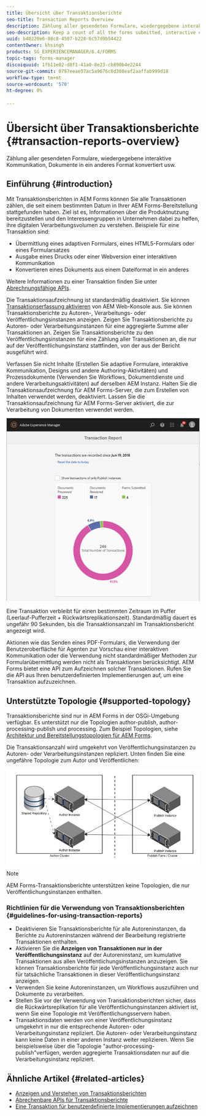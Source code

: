 ```yaml
---
title: Übersicht über Transaktionsberichte
seo-title: Transaction Reports Overview
description: Zählung aller gesendeten Formulare, wiedergegebene interaktive Kommunikation, Dokumente in ein anderes Format konvertiert usw.
seo-description: Keep a count of all the forms submitted, interactive communication rendered, Documents converted to one format to another, and more
uuid: b40220e6-88c8-4507-b228-6c57d9b54422
contentOwner: khsingh
products: SG_EXPERIENCEMANAGER/6.4/FORMS
topic-tags: forms-manager
discoiquuid: 1fb11e02-d8f1-41a0-8e23-cb890b4e2244
source-git-commit: 0797eeae57ac5a9676c6d308eaf2aaffab999d18
workflow-type: tm+mt
source-wordcount: '570'
ht-degree: 0%

---
```



# Übersicht über Transaktionsberichte {#transaction-reports-overview}

Zählung aller gesendeten Formulare, wiedergegebene interaktive Kommunikation, Dokumente in ein anderes Format konvertiert usw.

## Einführung {#introduction}

Mit Transaktionsberichten in AEM Forms können Sie alle Transaktionen zählen, die seit einem bestimmten Datum in Ihrer AEM Forms-Bereitstellung stattgefunden haben. Ziel ist es, Informationen über die Produktnutzung bereitzustellen und den Interessengruppen in Unternehmen dabei zu helfen, ihre digitalen Verarbeitungsvolumen zu verstehen. Beispiele für eine Transaktion sind:

* Übermittlung eines adaptiven Formulars, eines HTML5-Formulars oder eines Formularsatzes
* Ausgabe eines Drucks oder einer Webversion einer interaktiven Kommunikation
* Konvertieren eines Dokuments aus einem Dateiformat in ein anderes

Weitere Informationen zu einer Transaktion finden Sie unter [Abrechnungsfähige APIs](/help/forms/using/transaction-reports-billable-apis.md).

Die Transaktionsaufzeichnung ist standardmäßig deaktiviert. Sie können [Transaktionserfassung aktivieren](/help/forms/using/viewing-and-understanding-transaction-reports.md#setting-up-transaction-reports) von AEM Web-Konsole aus. Sie können Transaktionsberichte zu Autoren-, Verarbeitungs- oder Veröffentlichungsinstanzen anzeigen. Zeigen Sie Transaktionsberichte zu Autoren- oder Verarbeitungsinstanzen für eine aggregierte Summe aller Transaktionen an. Zeigen Sie Transaktionsberichte zu den Veröffentlichungsinstanzen für eine Zählung aller Transaktionen an, die nur auf der Veröffentlichungsinstanz stattfinden, von der aus der Bericht ausgeführt wird.

Verfassen Sie nicht Inhalte (Erstellen Sie adaptive Formulare, interaktive Kommunikation, Designs und andere Authoring-Aktivitäten) und Prozessdokumente (Verwenden Sie Workflows, Dokumentdienste und andere Verarbeitungsaktivitäten) auf derselben AEM Instanz. Halten Sie die Transaktionsaufzeichnung für AEM Forms-Server, die zum Erstellen von Inhalten verwendet werden, deaktiviert. Lassen Sie die Transaktionsaufzeichnung für AEM Forms-Server aktiviert, die zur Verarbeitung von Dokumenten verwendet werden.

![sample-transaction-report-author-1](assets/sample-transaction-report-author-1.png)

Eine Transaktion verbleibt für einen bestimmten Zeitraum im Puffer (Leerlauf-Pufferzeit + Rückwärtsreplikationszeit). Standardmäßig dauert es ungefähr 90 Sekunden, bis die Transaktionsanzahl im Transaktionsbericht angezeigt wird.

Aktionen wie das Senden eines PDF-Formulars, die Verwendung der Benutzeroberfläche für Agenten zur Vorschau einer interaktiven Kommunikation oder die Verwendung nicht standardmäßiger Methoden zur Formularübermittlung werden nicht als Transaktionen berücksichtigt. AEM Forms bietet eine API zum Aufzeichnen solcher Transaktionen. Rufen Sie die API aus Ihren benutzerdefinierten Implementierungen auf, um eine Transaktion aufzuzeichnen.

## Unterstützte Topologie {#supported-topology}

Transaktionsberichte sind nur in AEM Forms in der OSGi-Umgebung verfügbar. Es unterstützt nur die Topologien author-publish, author-processing-publish und processing. Zum Beispiel Topologien, siehe [Architektur und Bereitstellungstopologien für AEM Forms](/help/forms/using/transaction-reports-overview.md).

Die Transaktionsanzahl wird umgekehrt von Veröffentlichungsinstanzen zu Autoren- oder Verarbeitungsinstanzen repliziert. Unten finden Sie eine ungefähre Topologie zum Autor und Veröffentlichen:

![simple-author-publish-topology](assets/simple-author-publish-topology.png)

>[!NOTE]
>
>AEM Forms-Transaktionsberichte unterstützen keine Topologien, die nur Veröffentlichungsinstanzen enthalten.

### Richtlinien für die Verwendung von Transaktionsberichten {#guidelines-for-using-transaction-reports}

* Deaktivieren Sie Transaktionsberichte für alle Autoreninstanzen, da Berichte zu Autoreninstanzen während der Bearbeitung registrierte Transaktionen enthalten.
* Aktivieren Sie die **Anzeigen von Transaktionen nur in der Veröffentlichungsinstanz** auf der Autoreninstanz, um kumulative Transaktionen aus allen Veröffentlichungsinstanzen anzuzeigen. Sie können Transaktionsberichte für jede Veröffentlichungsinstanz auch nur für tatsächliche Transaktionen in dieser Veröffentlichungsinstanz anzeigen.
* Verwenden Sie keine Autoreninstanzen, um Workflows auszuführen und Dokumente zu verarbeiten.
* Stellen Sie vor der Verwendung von Transaktionsberichten sicher, dass die Rückwärtsreplikation für alle Veröffentlichungsinstanzen aktiviert ist, wenn Sie eine Topologie mit Veröffentlichungsservern haben.
* Transaktionsdaten werden von einer Veröffentlichungsinstanz umgekehrt in nur die entsprechende Autoren- oder Verarbeitungsinstanz repliziert. Die Autoren- oder Verarbeitungsinstanz kann keine Daten in einer anderen Instanz weiter replizieren. Wenn Sie beispielsweise über die Topologie &quot;author-processing-publish&quot;verfügen, werden aggregierte Transaktionsdaten nur auf die Verarbeitungsinstanz repliziert.

## Ähnliche Artikel {#related-articles}

* [Anzeigen und Verstehen von Transaktionsberichten](/help/forms/using/viewing-and-understanding-transaction-reports.md)
* [Abrechenbare APIs für Transaktionsberichte](/help/forms/using/transaction-reports-billable-apis.md)
* [Eine Transaktion für benutzerdefinierte Implementierungen aufzeichnen](/help/forms/using/record-transaction-custom-implementation.md)

